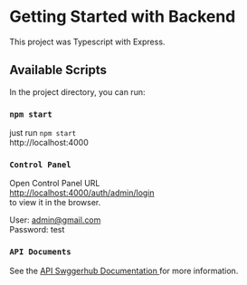 # Getting Started with Backend

This project was Typescript with Express.

## Available Scripts

In the project directory, you can run:



### `npm start`

just run `npm start`\
http://localhost:4000



### `Control Panel`

Open Control Panel URL\
[http://localhost:4000/auth/admin/login](http://localhost:4000/auth/admin/login) \
to view it in the browser.

User: admin@gmail.com\
Password: test



### `API Documents`

See the [API Swggerhub Documentation ](https://app.swaggerhub.com/apis/PAKLING773_1/dogapi/1.0.0) for more information.




